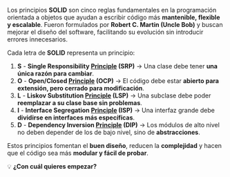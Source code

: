 Los principios **SOLID** son cinco reglas fundamentales en la programación orientada a objetos que ayudan a escribir código más **mantenible, flexible y escalable**.
Fueron formulados por **Robert C. Martin (Uncle Bob)** y buscan mejorar el diseño del software, facilitando su evolución sin introducir errores innecesarios.

Cada letra de **SOLID** representa un principio:

1. **S** - **Single Responsibility [Principle](./s.md) (SRP)** → Una clase debe tener **una única razón para cambiar**.
2. **O** - **Open/Closed [Principle](./o.md) (OCP)** → El código debe estar **abierto para extensión, pero cerrado para modificación**.
3. **L** - **Liskov Substitution [Principle](./l.md) (LSP)** → Una subclase debe poder **reemplazar a su clase base sin problemas**.
4. **I** - **Interface Segregation [Principle](./i.md) (ISP)** → Una interfaz grande debe **dividirse en interfaces más específicas**.
5. **D** - **Dependency Inversion [Principle](./d.md) (DIP)** → Los módulos de alto nivel no deben depender de los de bajo nivel, sino de **abstracciones**.

Estos principios fomentan el **buen diseño**, reducen la **complejidad** y hacen que el código sea más **modular y fácil de probar**.

💡 **¿Con cuál quieres empezar?**